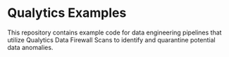 # Qualytics Examples

This repository contains example code for data engineering pipelines that utilize Qualytics Data Firewall Scans
to identify and quarantine potential data anomalies.
